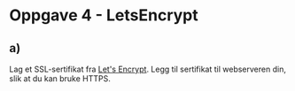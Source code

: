 # Oppgave 4 - LetsEncrypt

## a)

Lag et SSL-sertifikat fra [Let's Encrypt](https://letsencrypt.org/). Legg til sertifikat til webserveren din, slik at du kan bruke HTTPS.

